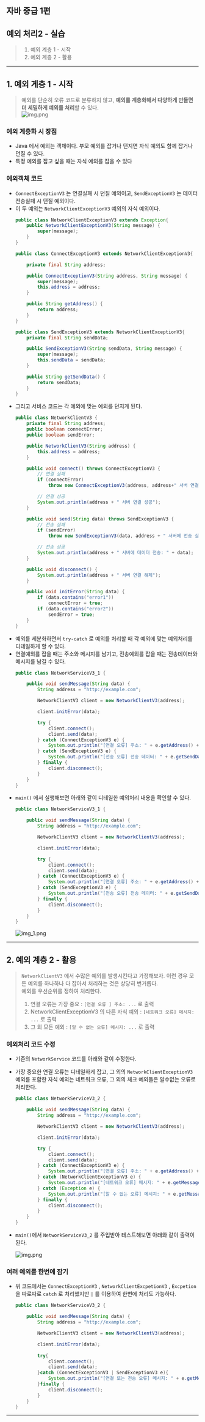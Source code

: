 ## 자바 중급 1편

## 예외 처리2 - 실습
> 1. 예외 계층 1 - 시작
> 2. 예외 계층 2 - 활용
---
## 1. 예외 게층 1 - 시작
> 예외를 단순히 오류 코드로 분류하지 않고, **예외를 계층화해서 다양하게 만들면 더 세밀하게 예외를 처리**할 수 있다.</br>
>   ![img.png](../images/chap10/img08.png)

### 예외 계층화 시 장점
- Java 에서 예외는 객체이다. 부모 예외를 잡거나 던지면 자식 예외도 함께 잡거나 던질 수 있다.
- 특정 예외를 잡고 싶을 때는 자식 예외를 잡을 수 있다

### 예외객체 코드
- `ConnectExceptionV3` 는 연결실패 시 던질 예외이고, `SendExceptionV3` 는 데이터 전송실패 시 던질 예외이다.
- 이 두 예외는 `NetworkClientExceptionV3` 예외의 자식 예외이다.
  ```java
  public class NetworkClientExceptionV3 extends Exception{
      public NetworkClientExceptionV3(String message) {
          super(message);
      }
  }
  
  public class ConnectExceptionV3 extends NetworkClientExceptionV3{
  
      private final String address;
  
      public ConnectExceptionV3(String address, String message) {
          super(message);
          this.address = address;
      }
  
      public String getAddress() {
          return address;
      }
  }
  
  public class SendExceptionV3 extends NetworkClientExceptionV3{
      private final String sendData;
  
      public SendExceptionV3(String sendData, String message) {
          super(message);
          this.sendData = sendData;
      }
  
      public String getSendData() {
          return sendData;
      }
  }
  ```
- 그리고 서비스 코드는 각 예외에 맞는 예외를 던지게 된다.
  ```java
  public class NetworkClientV3 {
      private final String address;
      public boolean connectError;
      public boolean sendError;
  
      public NetworkClientV3(String address) {
          this.address = address;
      }
  
      public void connect() throws ConnectExceptionV3 {
          // 연결 실패
          if (connectError)
              throw new ConnectExceptionV3(address, address+" 서버 연결 실패!");
  
          // 연결 성공
          System.out.println(address + " 서버 연결 성공");
      }
  
      public void send(String data) throws SendExceptionV3 {
          // 전송 실패
          if (sendError)
              throw new SendExceptionV3(data, address + " 서버에 전송 실패: " + data);
  
          // 전송 성공
          System.out.println(address + " 서버에 데이터 전송: " + data);
      }
  
      public void disconnect() {
          System.out.println(address + " 서버 연결 해제");
      }
  
      public void initError(String data) {
          if (data.contains("error1"))
              connectError = true;
          if (data.contains("error2"))
              sendError = true;
      }
  }
  ```
- 예외를 세분화하면서 `try-catch` 로 예외를 처리할 때 각 예외에 맞는 예외처리를 디테일하게 할 수 있다.
- 연결예외를 잡을 때는 주소와 메시지를 남기고, 전송예외를 잡을 때는 전송데이터와 메시지를 남길 수 있다.
  ```java
  public class NetworkServiceV3_1 {
  
      public void sendMessage(String data) {
          String address = "http://example.com";
  
          NetworkClientV3 client = new NetworkClientV3(address);
  
          client.initError(data);
  
          try {
              client.connect();
              client.send(data);
          } catch (ConnectExceptionV3 e) {
              System.out.println("[연결 오류] 주소: " + e.getAddress() + ", 메시지: " + e.getMessage());
          } catch (SendExceptionV3 e) {
              System.out.println("[전송 오류] 전송 데이터: " + e.getSendData() + ", 메시지: " + e.getMessage());
          } finally {
              client.disconnect();
          }
      }
  }
  ```
- `main()` 에서 실행해보면 아래와 같이 디테일한 예외처리 내용을 확인할 수 있다.
  ```java
  public class NetworkServiceV3_1 {
  
      public void sendMessage(String data) {
          String address = "http://example.com";
  
          NetworkClientV3 client = new NetworkClientV3(address);
  
          client.initError(data);
  
          try {
              client.connect();
              client.send(data);
          } catch (ConnectExceptionV3 e) {
              System.out.println("[연결 오류] 주소: " + e.getAddress() + ", 메시지: " + e.getMessage());
          } catch (SendExceptionV3 e) {
              System.out.println("[전송 오류] 전송 데이터: " + e.getSendData() + ", 메시지: " + e.getMessage());
          } finally {
              client.disconnect();
          }
      }
  }
  ```
  ![img_1.png](../images/chap10/img09.png)
---
## 2. 예외 계층 2 - 활용
> `NetworkClientV3` 에서 수많은 예외를 발생시킨다고 가정해보자. 이런 경우 모든 예외를 하나하나 다 잡아서 처리하는 것은 상당히 번거롭다.</br>
> 예외를 우선순위를 정하여 처리한다.</br>
> 1. 연결 오류는 가장 중요 : `[연결 오류 ] 주소: ...` 로 출력
> 2. NetworkClientExceptionV3 의 다른 자식 예외 : `[네트워크 오류] 메시지: ...` 로 출력
> 3. 그 외 모든 예외 : `[알 수 없는 오류] 메시지: ...` 로 출력

### 예외처리 코드 수정
- 기존의 `NetworkService` 코드를 아래와 같이 수정한다.
- 가장 중요한 연결 오류는 디테일하게 잡고, 그 외의 `NetworkClientExceptionV3` 예외를 포함한 자식 예외는 네트워크 오류, 그 외의 체크 예외들은 알수없는 오류로 처리한다.
  ```java
  public class NetworkServiceV3_2 {
  
      public void sendMessage(String data) {
          String address = "http://example.com";
  
          NetworkClientV3 client = new NetworkClientV3(address);
  
          client.initError(data);
  
          try {
              client.connect();
              client.send(data);
          } catch (ConnectExceptionV3 e) {
              System.out.println("[연결 오류] 주소: " + e.getAddress() + ", 메시지: " + e.getMessage());
          } catch (NetworkClientExceptionV3 e) {
              System.out.println("[네트워크 오류] 메시지: " + e.getMessage());
          } catch (Exception e) {
              System.out.println("[알 수 없는 오류] 메시지: " + e.getMessage());
          } finally {
              client.disconnect();
          }
      }
  }
  ```
- `main()`에서 `NetworkServiceV3_2` 를 주입받아 테스트해보면 아래와 같이 출력이 된다.

  ![img.png](img.png)

### 여러 예외를 한번에 잡기
- 위 코드에서는 `ConnectExceptionV3` , `NetworkClientExcpetionV3` , `Excpetion` 을 따로따로 `catch` 로 처리했지만 `|` 를 이용하여 한번에 처리도 가능하다.
  ```java
  public class NetworkServiceV3_2 {
  
      public void sendMessage(String data) {
          String address = "http://example.com";
  
          NetworkClientV3 client = new NetworkClientV3(address);
  
          client.initError(data);
          
          try{
              client.connect();
              client.send(data);
          }catch (ConnectExceptionV3 | SendExceptionV3 e){
              System.out.println("[연결 또는 전송 오류] 메시지: " + e.getMessage());
          }finally {
              client.disconnect();
          }
      }
  }
  ```
---